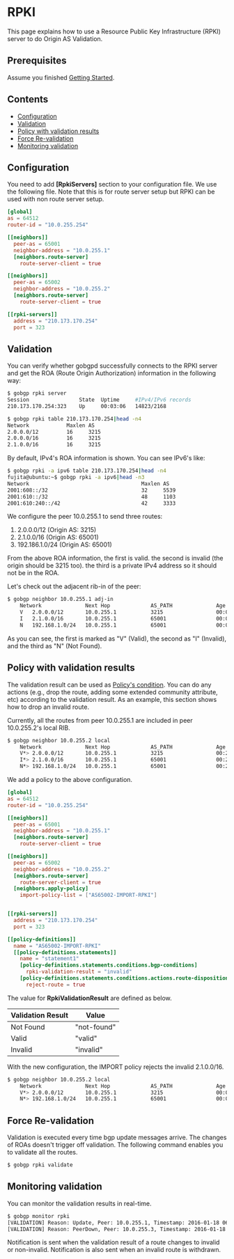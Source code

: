 # RPKI

This page explains how to use a Resource Public Key Infrastructure
(RPKI) server to do Origin AS Validation.

## Prerequisites

Assume you finished [Getting Started](https://github.com/osrg/gobgp/blob/master/docs/sources/getting-started.md).

## Contents

- [Configuration](#section0)
- [Validation](#section1)
- [Policy with validation results](#section2)
- [Force Re-validation](#section3)
- [Monitoring validation](#section4)

## <a name="section0"> Configuration

You need to add **[RpkiServers]** section to your configuration
file. We use the following file. Note that this is for route server
setup but RPKI can be used with non route server setup.

```toml
[global]
as = 64512
router-id = "10.0.255.254"

[[neighbors]]
  peer-as = 65001
  neighbor-address = "10.0.255.1"
  [neighbors.route-server]
    route-server-client = true

[[neighbors]]
  peer-as = 65002
  neighbor-address = "10.0.255.2"
  [neighbors.route-server]
    route-server-client = true

[[rpki-servers]]
  address = "210.173.170.254"
  port = 323
```

## <a name="section1"> Validation

You can verify whether gobgpd successfully connects to the RPKI server
and get the ROA (Route Origin Authorization) information in the
following way:

```bash
$ gobgp rpki server
Session                State  Uptime     #IPv4/IPv6 records
210.173.170.254:323    Up     00:03:06   14823/2168
```

```bash
$ gobgp rpki table 210.173.170.254|head -n4
Network            Maxlen AS
2.0.0.0/12         16     3215
2.0.0.0/16         16     3215
2.1.0.0/16         16     3215
```

By default, IPv4's ROA information is shown. You can see IPv6's like:

```bash
$ gobgp rpki -a ipv6 table 210.173.170.254|head -n4
fujita@ubuntu:~$ gobgp rpki -a ipv6|head -n3
Network                                    Maxlen AS
2001:608::/32                              32     5539
2001:610::/32                              48     1103
2001:610:240::/42                          42     3333
```

We configure the peer 10.0.255.1 to send three routes:

1. 2.0.0.0/12 (Origin AS: 3215)
2. 2.1.0.0/16 (Origin AS: 65001)
3. 192.186.1.0/24 (Origin AS: 65001)

From the above ROA information, the first is valid. the second is
invalid (the origin should be 3215 too). the third is a private IPv4
address so it should not be in the ROA.

Let's check out the adjacent rib-in of the peer:

```bash
$ gobgp neighbor 10.0.255.1 adj-in
    Network              Next Hop             AS_PATH              Age        Attrs
    V   2.0.0.0/12       10.0.255.1           3215                 00:08:39   [{Origin: i}]
    I   2.1.0.0/16       10.0.255.1           65001                00:08:39   [{Origin: i}]
    N   192.168.1.0/24   10.0.255.1           65001                00:08:39   [{Origin: i}]
```

As you can see, the first is marked as "V" (Valid), the second as "I"
(Invalid), and the third as "N" (Not Found).


## <a name="section2"> Policy with validation results

The validation result can be used as [Policy's
condition](https://github.com/osrg/gobgp/blob/master/docs/sources/policy.md). You
can do any actions (e.g., drop the route, adding some extended
community attribute, etc) according to the validation result. As an
example, this section shows how to drop an invalid route.

Currently, all the routes from peer 10.0.255.1 are included in peer 10.0.255.2's local RIB.

```bash
$ gobgp neighbor 10.0.255.2 local
    Network              Next Hop             AS_PATH              Age        Attrs
    V*> 2.0.0.0/12       10.0.255.1           3215                 00:23:47   [{Origin: i}]
    I*> 2.1.0.0/16       10.0.255.1           65001                00:23:47   [{Origin: i}]
    N*> 192.168.1.0/24   10.0.255.1           65001                00:23:47   [{Origin: i}]
```

We add a policy to the above configuration.

```toml
[global]
as = 64512
router-id = "10.0.255.254"

[[neighbors]]
  peer-as = 65001
  neighbor-address = "10.0.255.1"
  [neighbors.route-server]
    route-server-client = true

[[neighbors]]
  peer-as = 65002
  neighbor-address = "10.0.255.2"
  [neighbors.route-server]
    route-server-client = true
  [neighbors.apply-policy]
    import-policy-list = ["AS65002-IMPORT-RPKI"]


[[rpki-servers]]
  address = "210.173.170.254"
  port = 323

[[policy-definitions]]
  name = "AS65002-IMPORT-RPKI"
  [[policy-definitions.statements]]
    name = "statement1"
    [policy-definitions.statements.conditions.bgp-conditions]
      rpki-validation-result = "invalid"
    [policy-definitions.statements.conditions.actions.route-disposition]
      reject-route = true
```

The value for **RpkiValidationResult** are defined as below.

| Validation Result | Value           |
|-------------------|-----------------|
| Not Found         |   "not-found"   |
| Valid             |   "valid"       |
| Invalid           |   "invalid"     |

With the new configuration, the IMPORT policy rejects the invalid 2.1.0.0/16.

```bash
$ gobgp neighbor 10.0.255.2 local
    Network              Next Hop             AS_PATH              Age        Attrs
    V*> 2.0.0.0/12       10.0.255.1           3215                 00:00:21   [{Origin: i}]
    N*> 192.168.1.0/24   10.0.255.1           65001                00:00:21   [{Origin: i}]
```

## <a name="section3"> Force Re-validation

Validation is executed every time bgp update messages arrive. The
changes of ROAs doesn't trigger off validation. The following command
enables you to validate all the routes.

```bash
$ gobgp rpki validate
```

## <a name="section4"> Monitoring validation

You can monitor the validation results in real-time.

```bash
$ gobgp monitor rpki
[VALIDATION] Reason: Update, Peer: 10.0.255.1, Timestamp: 2016-01-18 06:47:33 -0800 PST, Prefix:217.196.16.0/20, OriginAS:24651, ASPath:24651, Old:NONE, New:INVALID, ROAs: [Source: 210.173.170.254:323, AS: 6453, Prefix: 217.196.16.0, Prefixlen: 20, Maxlen: 20], [Source: 210.173.170.254:323, AS: 6854, Prefix: 217.196.16.0, Prefixlen: 20, Maxlen: 20], [Source: 210.173.170.254:323, AS: 41798, Prefix: 217.196.16.0, Prefixlen: 20, Maxlen: 20], [Source: 210.173.170.254:323, AS: 43994, Prefix: 217.196.16.0, Prefixlen: 20, Maxlen: 20]
[VALIDATION] Reason: PeerDown, Peer: 10.0.255.3, Timestamp: 2016-01-18 06:47:33 -0800 PST, Prefix:223.27.80.0/24, OriginAS:65003, ASPath:65003, Old:INVALID, New:INVALID
```

Notification is sent when the validation result of a route changes to
invalid or non-invalid. Notification is also sent when an invalid
route is withdrawn.
